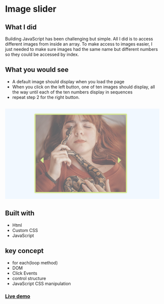 # Image slider

## What I did

Building JavaScript has been challenging but simple. All I did is to access different images from inside an array. To make access to images easier, I just needed to make sure images had the same name but different numbers so they could be accessed by index.

## What you would see

- A default image should display when you load the page
- When you click on the left button, one of ten images should display, all the way until each of the ten numbers display in sequences
- repeat step 2 for the right button.

## ![Project preview](img/Screen%20Shot%202022-12-30%20at%2010.27.28%20PM.png)

## Built with

- Html
- Custom CSS
- JavaScript
  
## key concept

- for each(loop method)
- DOM
- Click Events
- control structure
- JavaScript CSS manipulation

### [Live demo]()
